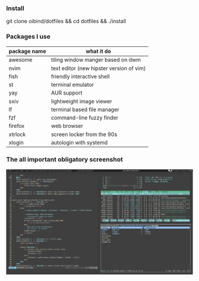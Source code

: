 ### Install

git clone oibind/dotfiles && cd dotfiles && ./install


### Packages I use

| package name | what it do |
| - | - |
awesome | tiling window manger based on dwm
nvim | text editor (new hipster version of vim)
fish | friendly interactive shell
st | terminal emulator
yay | AUR support
sxiv | lightweight image viewer
lf | terminal based file manager
fzf | command-line fuzzy finder
firefox | web browser
xtrlock | screen locker from the 90s
xlogin | autologin with systemd

### The all important obligatory screenshot

![desktop rice](desktop.png)
